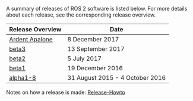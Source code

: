 A summary of releases of ROS 2 software is listed below.
For more details about each release, see the corresponding release overview.

| Release Overview | Date |
| --- | --- |
| [Ardent Apalone](Release-Ardent-Apalone.md) | 8 December 2017 |
| [beta3](beta3-Overview.md) | 13 September 2017 |
| [beta2](beta2-Overview.md) | 5 July 2017 |
| [beta1](beta1-Overview].md)| 19 December 2016 |
| [alpha1-8](alpha-Overview.md) | 31 August 2015 - 4 October 2016 |

Notes on how a release is made: [Release-Howto](Release-Howto.md)
